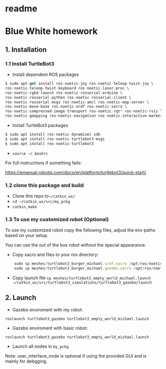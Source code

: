 # readme

# Blue White homework

## 1. Installation

### 1.1 Install TurtleBot3

- Install dependent ROS packages

```jsx
$ sudo apt-get install ros-noetic-joy ros-noetic-teleop-twist-joy \
ros-noetic-teleop-twist-keyboard ros-noetic-laser-proc \
ros-noetic-rgbd-launch ros-noetic-rosserial-arduino \
ros-noetic-rosserial-python ros-noetic-rosserial-client \
ros-noetic-rosserial-msgs ros-noetic-amcl ros-noetic-map-server \
ros-noetic-move-base ros-noetic-urdf ros-noetic-xacro \
ros-noetic-compressed-image-transport ros-noetic-rqt* ros-noetic-rviz \
ros-noetic-gmapping ros-noetic-navigation ros-noetic-interactive-markers
```

- Install TurtleBot3 packages

```jsx
$ sudo apt install ros-noetic-dynamixel-sdk
$ sudo apt install ros-noetic-turtlebot3-msgs
$ sudo apt install ros-noetic-turtlebot3
```

- `source ~/.bashrc`

For full instructions if something fails:

https://emanual.robotis.com/docs/en/platform/turtlebot3/quick-start/

### 1.2 clone this package and build

- Clone this repo to`~/catkin_ws/`
- `cd ~/catkin_ws/src/my_pckg`
- `catkin_make`

### 1.3 To use my customized robot (Optional)

To use my customized robot copy the following files, adjust the env paths based on your setup.

You can use the out of the box robot without the special appearance.

- Copy xacro and files to your ros directory:

```jsx
	sudo cp meshes/turtlebot3_burger_michael.urdf.xacro /opt/ros/noetic/share/turtlebot3_description/urdf
	sudo cp meshes/turtlebot3_burger_michael.gazebo.xacro /opt/ros/noetic/share/turtlebot3_description/ur
```

- Copy launch file 
`cp meshes/turtlebot3_empty_world_michael.launch ~/catkin_ws/src/turtlebot3_simulations/turtlebot3_gazebo/launch`

## 2. Launch

- Gazebo enviroment with my robot:

`roslaunch turtlebot3_gazebo turtlebot3_empty_world_michael.launch`

- Gazebo enviroment with basic robot:

`roslaunch turtlebot3_gazebo turtlebot3_empty_world_michael.launch`

- Launch all nodes in `my_pckg`

Note: user_interface_node is optional if using the provided GUI and is mainly for debgging.